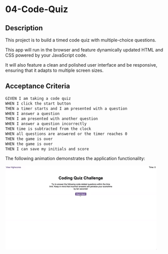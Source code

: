 # 04-Code-Quiz

## Description

This project is to build a timed code quiz with multiple-choice questions.

This app will run in the browser and feature dynamically updated HTML and CSS powered by your JavaScript code.

It will also feature a clean and polished user interface and be responsive, ensuring that it adapts to multiple screen sizes.

## Acceptance Criteria

```
GIVEN I am taking a code quiz
WHEN I click the start button
THEN a timer starts and I am presented with a question
WHEN I answer a question
THEN I am presented with another question
WHEN I answer a question incorrectly
THEN time is subtracted from the clock
WHEN all questions are answered or the timer reaches 0
THEN the game is over
WHEN the game is over
THEN I can save my initials and score
```

The following animation demonstrates the application functionality:

![code quiz](./Assets/04-web-apis-homework-demo.gif)

